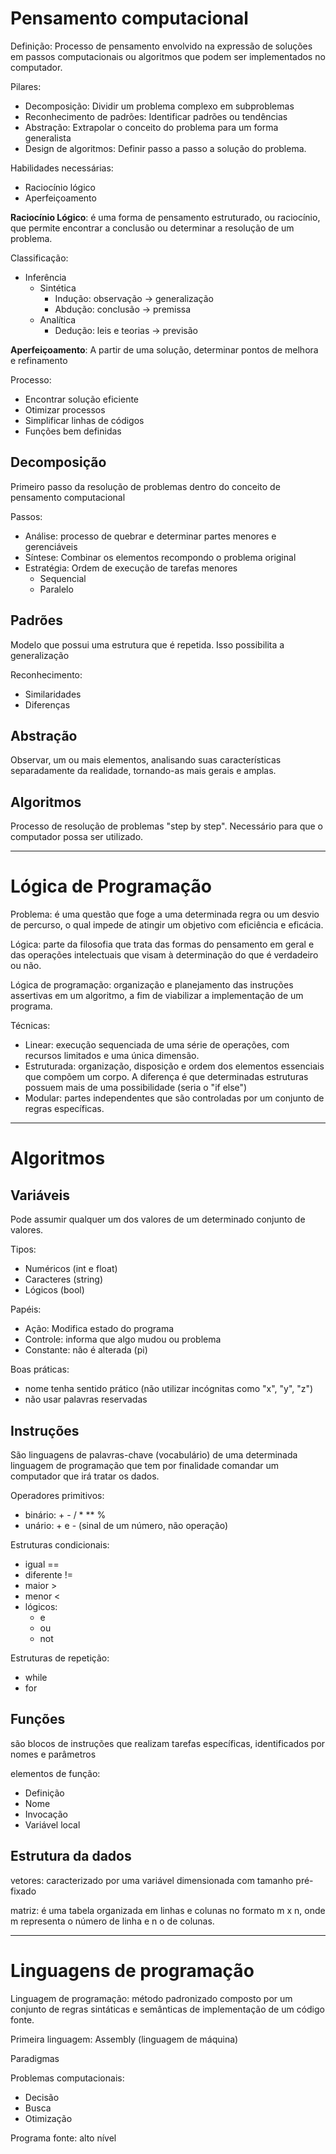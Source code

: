 # Pensamento computacional

Definição: Processo de pensamento envolvido na expressão de soluções em passos computacionais ou algoritmos que podem ser implementados no computador.

Pilares:

- Decomposição: Dividir um problema complexo em subproblemas
- Reconhecimento de padrões: Identificar padrões ou tendências
- Abstração: Extrapolar o conceito do problema para um forma generalista
- Design de algoritmos: Definir passo a passo a solução do problema.

Habilidades necessárias:

- Raciocínio lógico
- Aperfeiçoamento

**Raciocínio Lógico**: é uma forma de pensamento estruturado, ou raciocínio, que permite encontrar a conclusão ou determinar a resolução de um problema.

Classificação:

- Inferência
    - Sintética
        - Indução: observação -> generalização
        - Abdução: conclusão -> premissa
    - Analítica
        - Dedução: leis e teorias -> previsão


**Aperfeiçoamento**: A partir de uma solução, determinar pontos de melhora e refinamento

Processo:

- Encontrar solução eficiente
- Otimizar processos
- Simplificar linhas de códigos
- Funções bem definidas

## Decomposição

Primeiro passo da resolução de problemas dentro do conceito de pensamento computacional

Passos:

- Análise: processo de quebrar e determinar partes menores e gerenciáveis
- Síntese: Combinar os elementos recompondo o problema original
- Estratégia: Ordem de execução de tarefas menores
    - Sequencial
    - Paralelo

## Padrões

Modelo que possui uma estrutura que é repetida. Isso possibilita a generalização

Reconhecimento:

- Similaridades
- Diferenças

## Abstração

Observar, um ou mais elementos, analisando suas características separadamente da realidade, tornando-as mais gerais e amplas.

## Algoritmos

Processo de resolução de problemas "step by step". Necessário para que o computador possa ser utilizado.

----
# Lógica de Programação

Problema: é uma questão que foge a uma determinada regra ou um desvio de percurso, o qual impede de atingir um objetivo com eficiência e eficácia.

Lógica: parte da filosofia que trata das formas do pensamento em geral e das operações intelectuais que visam à determinação do que é verdadeiro ou não.

Lógica de programação: organização e planejamento das instruções assertivas em um algoritmo, a fim de viabilizar a implementação de um programa.

Técnicas:

- Linear: execução sequenciada de uma série de operações, com recursos limitados e uma única dimensão.
- Estruturada: organização, disposição e ordem dos elementos essenciais que compõem um corpo. A diferença é que determinadas estruturas possuem mais de uma possibilidade (seria o "if else")
- Modular: partes independentes que são controladas por um conjunto de regras específicas.

----
# Algoritmos

## Variáveis

Pode assumir qualquer um dos valores de um determinado conjunto de valores.

Tipos:

- Numéricos (int e float)
- Caracteres (string)
- Lógicos (bool)

Papéis:

- Ação: Modifica estado do programa
- Controle: informa que algo mudou ou problema
- Constante: não é alterada (pi)

Boas práticas:

- nome tenha sentido prático (não utilizar incógnitas como "x", "y", "z")
- não usar palavras reservadas


## Instruções

São linguagens de palavras-chave (vocabulário) de uma determinada linguagem de programação que tem por finalidade comandar um computador que irá tratar os dados.

Operadores primitivos:

- binário: + - / * ** %
- unário: + e - (sinal de um número, não operação)

Estruturas condicionais:

- igual ==
- diferente !=
- maior >
- menor <
- lógicos:
    - e
    - ou 
    - not

Estruturas de repetição:

- while
- for

## Funções 

são blocos de instruções que realizam tarefas específicas, identificados por nomes e parâmetros

elementos de função:

- Definição
- Nome
- Invocação
- Variável local 

## Estrutura da dados

vetores: caracterizado por uma variável dimensionada com tamanho pré-fixado

matriz: é uma tabela organizada em linhas e colunas no formato m x n, onde m representa o número de linha e n o de colunas.

------
# Linguagens de programação

Linguagem de programação: método padronizado composto por um conjunto de regras sintáticas e semânticas de implementação de um código fonte.

Primeira linguagem: Assembly (linguagem de máquina)

Paradigmas

Problemas computacionais:

- Decisão
- Busca
- Otimização

Programa fonte: alto nível
